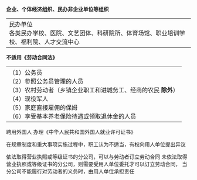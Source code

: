 **企业、个体经济组织、民办非企业单位等组织**
<table><colgroup><col style="width: 100%" /></colgroup><tbody><tr class="odd"><td>民办单位<br />
各类民办学校、医院、文艺团体、科研院所、体育场馆、职业培训学校、福利院、人才交流中心</td></tr></tbody></table>

**不适用《劳动合同法》**
<table><colgroup><col style="width: 100%" /></colgroup><tbody><tr class="odd"><td>（1）公务员<br />
（2）参照公务员管理的人员<br />
（3）农村劳动者（乡镇企业职工和进城务工、经商的农民 <strong>除外</strong>）<br />
（4）现役军人<br />
（5）家庭直接雇佣的保姆<br />
（6）享受基本养老保险待遇或领取退休金的人员</td></tr></tbody></table>

聘用外国人 办理《中华人民共和国外国人就业许可证书》

在规章制度和重大事项实施过程中，职工认为不适当，有权向用人单位提出异议

依法取得营业执照或等级证书的分公司，可以与劳动者订立劳动合同
未依法取得营业执照或等级证书的分公司，则需要受用人单位委托才可以订立劳动合同，
当分公司不能履行对劳动者的义务时，由用人单位承担责任
